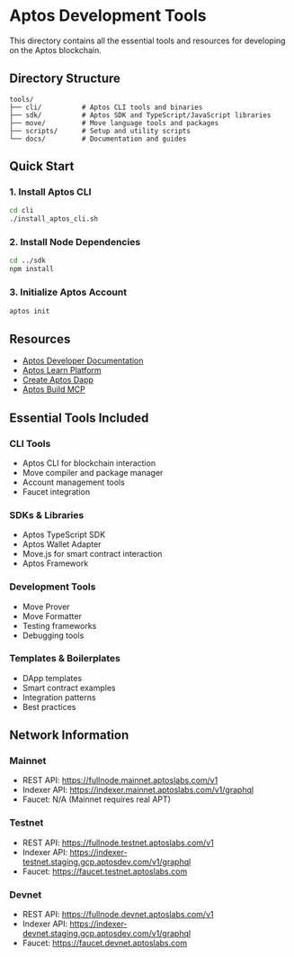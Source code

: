 # Aptos Development Tools

This directory contains all the essential tools and resources for developing on the Aptos blockchain.

## Directory Structure

```
tools/
├── cli/          # Aptos CLI tools and binaries
├── sdk/          # Aptos SDK and TypeScript/JavaScript libraries
├── move/         # Move language tools and packages
├── scripts/      # Setup and utility scripts
└── docs/         # Documentation and guides
```

## Quick Start

### 1. Install Aptos CLI
```bash
cd cli
./install_aptos_cli.sh
```

### 2. Install Node Dependencies
```bash
cd ../sdk
npm install
```

### 3. Initialize Aptos Account
```bash
aptos init
```

## Resources

- [Aptos Developer Documentation](https://aptos.dev/)
- [Aptos Learn Platform](https://learn.aptoslabs.com/en)
- [Create Aptos Dapp](https://github.com/aptos-labs/create-aptos-dapp/)
- [Aptos Build MCP](https://aptoslabs.notion.site/Welcome-to-Aptos-Build-MCP-23b8b846eb728009ad99e8106f35700b)

## Essential Tools Included

### CLI Tools
- Aptos CLI for blockchain interaction
- Move compiler and package manager
- Account management tools
- Faucet integration

### SDKs & Libraries
- Aptos TypeScript SDK
- Aptos Wallet Adapter
- Move.js for smart contract interaction
- Aptos Framework

### Development Tools
- Move Prover
- Move Formatter
- Testing frameworks
- Debugging tools

### Templates & Boilerplates
- DApp templates
- Smart contract examples
- Integration patterns
- Best practices

## Network Information

### Mainnet
- REST API: https://fullnode.mainnet.aptoslabs.com/v1
- Indexer API: https://indexer.mainnet.aptoslabs.com/v1/graphql
- Faucet: N/A (Mainnet requires real APT)

### Testnet
- REST API: https://fullnode.testnet.aptoslabs.com/v1
- Indexer API: https://indexer-testnet.staging.gcp.aptosdev.com/v1/graphql
- Faucet: https://faucet.testnet.aptoslabs.com

### Devnet
- REST API: https://fullnode.devnet.aptoslabs.com/v1
- Indexer API: https://indexer-devnet.staging.gcp.aptosdev.com/v1/graphql
- Faucet: https://faucet.devnet.aptoslabs.com